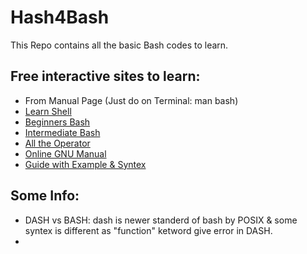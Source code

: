 # Hash4Bash
This Repo contains all the basic Bash codes to learn.


## Free interactive sites to learn:
- From Manual Page (Just do on Terminal: man bash)
- [Learn Shell](https://www.learnshell.org/)
- [Beginners Bash](https://linuxconfig.org/bash-scripting-tutorial-for-beginners)
- [Intermediate Bash](https://linuxconfig.org/bash-scripting-tutorial)
- [All the Operator](https://linuxhint.com/bash_operator_examples)
- [Online GNU Manual](https://www.gnu.org/savannah-checkouts/gnu/bash/manual/bash.html)
- [Guide with Example & Syntex](https://tldp.org/LDP/abs/html/)


## Some Info:
- DASH vs BASH: dash is newer standerd of bash by POSIX & some syntex is different as "function" ketword give error in DASH.
- 

